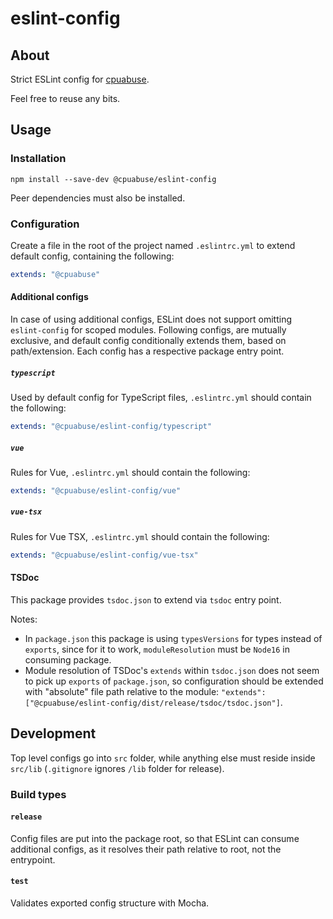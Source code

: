 # eslint-config

## About

Strict ESLint config for [cpuabuse](https://github.com/cpuabuse).

Feel free to reuse any bits.

## Usage

### Installation

```pwsh
npm install --save-dev @cpuabuse/eslint-config
```

Peer dependencies must also be installed.

### Configuration

Create a file in the root of the project named `.eslintrc.yml` to extend default config, containing the following:
```yaml
extends: "@cpuabuse"
```

#### Additional configs

In case of using additional configs, ESLint does not support omitting `eslint-config` for scoped modules.
Following configs, are mutually exclusive, and default config conditionally extends them, based on path/extension.
Each config has a respective package entry point.

##### `typescript`

Used by default config for TypeScript files, `.eslintrc.yml` should contain the following:
```yaml
extends: "@cpuabuse/eslint-config/typescript"
```

##### `vue`

Rules for Vue, `.eslintrc.yml` should contain the following:
```yaml
extends: "@cpuabuse/eslint-config/vue"
```

##### `vue-tsx`

Rules for Vue TSX, `.eslintrc.yml` should contain the following:
```yaml
extends: "@cpuabuse/eslint-config/vue-tsx"
```

#### TSDoc

This package provides `tsdoc.json` to extend via `tsdoc` entry point.

Notes:
- In `package.json` this package is using `typesVersions` for types instead of `exports`, since for it to work, `moduleResolution` must be `Node16` in consuming package.
- Module resolution of TSDoc's `extends` within `tsdoc.json` does not seem to pick up `exports` of `package.json`, so configuration should be extended with "absolute" file path relative to the module: `"extends": ["@cpuabuse/eslint-config/dist/release/tsdoc/tsdoc.json"]`.

## Development

Top level configs go into `src` folder, while anything else must reside inside `src/lib` (`.gitignore` ignores `/lib` folder for release).

### Build types

#### `release`

Config files are put into the package root, so that ESLint can consume additional configs, as it resolves their path relative to root, not the entrypoint.

#### `test`

Validates exported config structure with Mocha.
